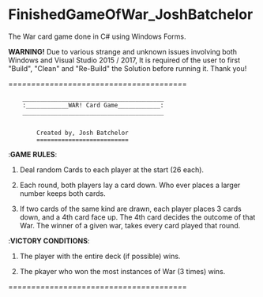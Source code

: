 # FinishedGameOfWar_JoshBatchelor
The War card game done in C# using Windows Forms.


****WARNING!****
Due to various strange and unknown issues involving both Windows and Visual Studio 2015 / 2017,
It is required of the user to first "Build", "Clean" and "Re-Build" the Solution before 
running it. Thank you!

=*=*=*=*=*=*=*=*=*=*=*=*=*=*=*=*=*=*=*=*=*=*=*=*=*=*=*=*=*=*=*=*=*=*=*=*=*=*=          	

		________________________________________
		:____________WAR! Card Game____________:
		________________________________________


			Created by, Josh Batchelor
			==========================



:____________GAME RULES____________:
1. Deal random Cards to each player at the start (26 each).

2. Each round, both players lay a card down. Who ever
 places a larger number keeps both cards.
   
3. If two cards of the same kind are drawn,
 each player places 3 cards down, and a 4th card
face up. The 4th card decides the outcome of that War.
The winner of a given war, takes every card played that round.

 
:____________VICTORY CONDITIONS____________:
1. The player with the entire deck (if possible) wins.

2. The pkayer who won the most instances of War 
(3 times) wins.


=*=*=*=*=*=*=*=*=*=*=*=*=*=*=*=*=*=*=*=*=*=*=*=*=*=*=*=*=*=*=*=*=*=*=*=*=*=*=
